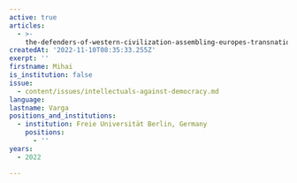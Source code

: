 ```yaml
---
active: true
articles:
  - >-
    the-defenders-of-western-civilization-assembling-europes-transnational-right-wing-network
createdAt: '2022-11-10T08:35:33.255Z'
exerpt: ''
firstname: Mihai
is_institution: false
issue:
  - content/issues/intellectuals-against-democracy.md
language:
lastname: Varga
positions_and_institutions:
  - institution: Freie Universität Berlin, Germany
    positions:
      - ''
years:
  - 2022

---
```

